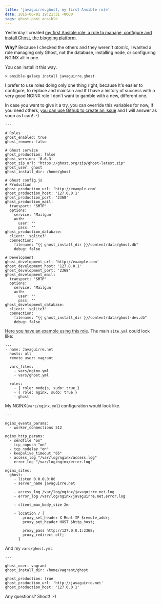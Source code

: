```yaml
---
title: 'javaguirre.ghost, my first Ansible role'
date: 2015-06-01 19:21:31 +0000
tags: ghost-post ansible
---
```

Yesterday I created [my first Ansible role, a role to manage, configure and install Ghost][ghost_ansible], [the blogging platform][ghost].

**Why?** Because I checked the others and they weren't *atomic*, I wanted a role managing only Ghost, not the database, installing node, or configuring NGINX all in one.

You can install it this way.

<pre><code class="language-bash">&gt; ansible-galaxy install javaguirre.ghost
</code></pre>

I prefer to use roles doing only one thing right, because It's easier to configure, to replace and maintain and If I have a history of success with a very good NGINX role I don't want to gamble with a new, different one.

In case you want to give it a try, you can override this variables for now, If you need others, [you can use Github to create an issue][issue] and I will answer as soon as I can! :-)

<pre><code class="language-ruby">---

# Roles
ghost_enabled: true
ghost_remove: false

# Ghost service
ghost_production: false
ghost_version: '0.6.3'
ghost_zip_url: "https://ghost.org/zip/ghost-latest.zip"
ghost_user: ghost
ghost_install_dir: /home/ghost

# Ghost config.js
# Production
ghost_production_url: 'http://example.com'
ghost_production_host: '127.0.0.1'
ghost_production_port: '2368'
ghost_production_mail:
  transport: 'SMTP'
  options:
    service: 'Mailgun'
    auth:
      user: ''
      pass: ''
ghost_production_database:
  client: 'sqlite3'
  connection:
    filename: "{{ ghost_install_dir }}/content/data/ghost.db"
    debug: false

# Development
ghost_development_url: 'http://example.com'
ghost_development_host: '127.0.0.1'
ghost_development_port: '2368'
ghost_development_mail:
  transport: 'SMTP'
  options:
    service: 'Mailgun'
    auth:
      user: ''
      pass: ''
ghost_development_database:
  client: 'sqlite3'
  connection:
    filename: "{{ ghost_install_dir }}/content/data/ghost-dev.db"
    debug: false
</code></pre>

[Here you have an example using this role][javaguirre_ghost]. The main `site.yml` could look like:

<pre><code class="language-ruby">---
- name: Javaguirre.net
  hosts: all
  remote_user: vagrant

  vars_files:
    - vars/nginx.yml
    - vars/ghost.yml

  roles:
    - { role: nodejs, sudo: true }
    - { role: nginx, sudo: true }
    - ghost
</code></pre>

My NGINX(`vars/nginx.yml`) configuration would look like.

<pre><code class="language-ruby">---

nginx_events_params:
  - worker_connections 512

nginx_http_params:
  - sendfile "on"
  - tcp_nopush "on"
  - tcp_nodelay "on"
  - keepalive_timeout "65"
  - access_log "/var/log/nginx/access.log"
  - error_log "/var/log/nginx/error.log"

nginx_sites:
  ghost:
    - listen 0.0.0.0:80
    - server_name javaguirre.net

    - access_log /var/log/nginx/javaguirre.net.log
    - error_log /var/log/nginx/javaguirre.net.error.log

    - client_max_body_size 2m

    - location / {
        proxy_set_header X-Real-IP $remote_addr;
        proxy_set_header HOST $http_host;

        proxy_pass http://127.0.0.1:2368;
        proxy_redirect off;
      }
</code></pre>

And my `vars/ghost.yml`.

<pre><code class="language-ruby">---

ghost_user: vagrant
ghost_install_dir: /home/vagrant/ghost

ghost_production: true
ghost_production_url: 'http://javaguirre.net'
ghost_production_host: '127.0.0.1'
</code></pre>

Any questions? Shoot! :-)

[ghost_ansible]: https://github.com/javaguirre/ghost-ansible
[ghost]: https://ghost.org
[issue]: https://github.com/javaguirre/ghost-ansible/issues
[javaguirre_ghost]: https://github.com/javaguirre/javaguirrenet-ansible
